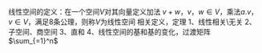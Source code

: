 线性空间的定义：在一个空间$V$对其向量定义加法 $v+w，v，w\in V$，乘法$a.v，v\in V$，满足8条公理，则称$V$为线性空间
相关定义，定理
1、线性相关\无关
2、子空间、商空间
3、直和
4、线性空间的基和基的变化，过渡矩阵
$\sum_{=1}^n$

